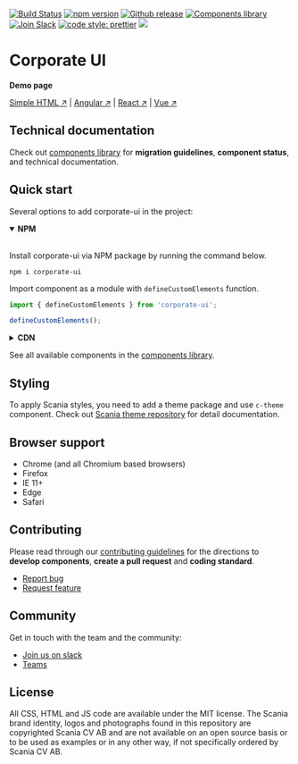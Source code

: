 [![Build Status](https://travis-ci.com/scania/corporate-ui.svg?branch=master)](https://travis-ci.com/scania/corporate-ui)
[![npm version](http://img.shields.io/npm/v/corporate-ui.svg?style=flat&color=1081C2)](https://npmjs.org/package/corporate-ui)
[![Github release](https://img.shields.io/github/v/tag/scania/corporate-ui.svg?label=release&color=1081C2)](https://github.com/scania/corporate-ui/releases)
[![Components library](https://img.shields.io/badge/Components%20library-master-f4871a.svg)](https://scania.github.io/corporate-ui-site/)
[![Join Slack](https://img.shields.io/badge/slack-join-%23dd3072.svg)](https://join.slack.com/t/corporate-ui/shared_invite/enQtNTI4NzMzOTQ3NTg4LTI1OGNhZGE2OTY0NzUwYzExMTJmMTQ2NjcxOTdkMjc0NDhlM2JlYTEyODY2ODJjYzUxNmYxNzhhMTQ5MDhmOWQ)
[![code style: prettier](https://img.shields.io/badge/code_style-prettier-ff69b4.svg?style=flat-square)](https://github.com/prettier/prettier)
![](https://img.shields.io/github/license/scania/corporate-ui.svg?style=flat)

# Corporate UI

**Demo page**

[Simple HTML ↗](https://codepen.io/corporate-ui/pen/OYmqpr) | [Angular ↗](https://github.com/scania/corporate-ui-angular) | [React ↗](https://github.com/scania/corporate-ui-react) | [Vue ↗](https://github.com/scania/corporate-ui-vue)


## Technical documentation

Check out [components library](https://scania.github.io/corporate-ui-site/) for **migration guidelines**, **component status**, and technical documentation.


## Quick start

Several options to add corporate-ui in the project: 
<details open>
<summary><strong>NPM</strong></summary>
   <br/>

   Install corporate-ui via NPM package by running the command below.

   ```
   npm i corporate-ui
   ```

   Import component as a module with `defineCustomElements` function.

   ```js
   import { defineCustomElements } from 'corporate-ui';

   defineCustomElements();
   ```
</details>

<details>
<summary><strong>CDN</strong></summary>
   <br/>

   Add link to the script by adding the following to the head

   **SUBJECT TO CHANGE!**

   ```
   <script src="https://static.scania.com/build/global/4.x/corporate-ui/corporate-ui.js"></script>
   ```
   Replace `x` with [available releases](https://github.com/scania/corporate-ui/releases).
</details>

See all available components in the [components library](https://scania.github.io/corporate-ui-site/).


## Styling

To apply Scania styles, you need to add a theme package and use `c-theme` component. Check out [Scania theme repository](https://github.com/scania/scania-theme/) for detail documentation.


## Browser support

- Chrome (and all Chromium based browsers)
- Firefox
- IE 11+
- Edge
- Safari


## Contributing

Please read through our [contributing guidelines](https://github.com/scania/corporate-ui/blob/master/CONTRIBUTING.md) for the directions to **develop components**, **create a pull request** and **coding standard**.

- [Report bug](https://github.com/scania/corporate-ui/issues/new/choose)
- [Request feature](https://github.com/scania/corporate-ui/issues/new?assignees=&labels=Feature&template=feature_request.md&title=Feature+-+%22title+text%22)


## Community

Get in touch with the team and the community:
- [Join us on slack](https://join.slack.com/t/corporate-ui/shared_invite/enQtNTI4NzMzOTQ3NTg4LTI1OGNhZGE2OTY0NzUwYzExMTJmMTQ2NjcxOTdkMjc0NDhlM2JlYTEyODY2ODJjYzUxNmYxNzhhMTQ5MDhmOWQ)
- [Teams](https://teams.microsoft.com/l/team/19%3a1257007a64d44c64954acca27a9d4b46%40thread.skype/conversations?groupId=79f9bfeb-73e2-424d-9477-b236191ece5e&tenantId=3bc062e4-ac9d-4c17-b4dd-3aad637ff1ac)


## License

All CSS, HTML and JS code are available under the MIT license. The Scania brand identity, logos and photographs found in this repository are copyrighted Scania CV AB and are not available on an open source basis or to be used as examples or in any other way, if not specifically ordered by Scania CV AB.
